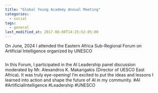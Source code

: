 ```yaml
---
title: "Global Young Academy Annual Meeting"
categories:
  - social
tags:
  - general
last_modified_at: 2017-08-08T14:25:52-05:00
---
```


On June, 2024 I attended the Eastern Africa Sub-Regional Forum on Artificial Intelligence organized by UNESCO

<img src="/assets/images/Une1.heic"  alt="">

In this Forum, I participated in the AI Leadership panel discussion moderated by Mr. Alexandros K. Makarigakis (Director of UESCO East Africa). It was truly eye-opening! I’m excited to put the ideas and lessons I learned into action and shape the future of AI in my community. #AI #ArtificialIntelligence #Leadership #UNESCO
<img src="/assets/images/Une2.heic"  alt="">

